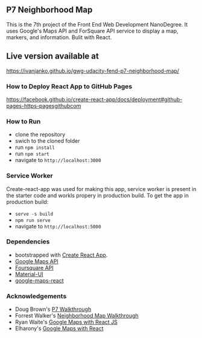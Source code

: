## P7 Neighborhood Map

This is the 7th project of the Front End Web Development NanoDegree. It uses Google's Maps API and ForSquare API service to display a map, markers, and information. Bulit with React.

## Live version available at
https://ivanjanko.github.io/gwg-udacity-fend-p7-neighborhood-map/ 

### How to Deploy React App to GitHub Pages
https://facebook.github.io/create-react-app/docs/deployment#github-pages-https-pagesgithubcom

### How to Run

* clone the repository
* swich to the cloned folder
* run `npm install`
* run `npm start`
* navigate to `http://localhost:3000`


### Service Worker

Create-react-app was used for making this app, service worker is present in the starter code and workls propery in production build. To get the app in production build:
- `serve -s build`
- `npm run serve`
- navigate to `http://localhost:5000`

### Dependencies

- bootstrapped with [Create React App](https://github.com/facebookincubator/create-react-app).
- [Google Maps API](https://cloud.google.com/maps-platform/)
- [Foursquare API](https://developer.foursquare.com/)
- [Material-UI](https://material-ui.com/)
- [google-maps-react](https://github.com/fullstackreact/google-maps-react)

### Acknowledgements

* Doug Brown's [P7 Walkthrough](https://www.youtube.com/watch?v=NVAVLCJwAAo&feature=youtu.be)
* Forrest Walker's [Neighborhood Map Walkthrough](https://www.youtube.com/playlist?list=PL4rQq4MQP1crXuPtruu_eijgOUUXhcUCP)
* Ryan Waite's [Google Maps with React JS](https://www.youtube.com/watch?v=5J6fs_BlVC0&feature=youtu.be)
* Elharony's [Google Maps with React](https://www.youtube.com/channel/UCcWSbBe_s-T_gZRnqFbtyIA)